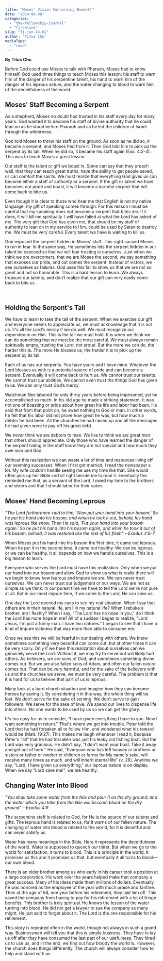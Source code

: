 ```yaml
---
title: "Moses' Vision Concerning Himself"
date: "2014-06-06"
categories: 
  - "the-fellowship-journal"
  - "fj-online"
slug: "fj-jun-14-02"
author: "Titus Chu"
mediaType: 
  - "read"
---
```


**By Titus Chu**

Before God could use Moses to talk with Pharaoh, Moses had to know himself. God used three things to teach Moses this lesson: his staff to warn him of the danger of his serpentine talent, his hand to warn him of the danger of his leprous nature, and the water changing to blood to warn him of the deceitfulness of the world.

## **Moses' Staff Becoming a Serpent**

As a shepherd, Moses no doubt had trusted in his staff every day for many years. God wanted it to become his staff of divine authority that he could lean on as he stood before Pharaoh and as he led the children of Israel through the wilderness.

God told Moses to throw his staff on the ground. As soon as he did so, it became a serpent, and Moses fled from it. Then God told him to pick up the serpent by its tail. When he did so, it became his staff again (Exo. 4:2-4). This was to teach Moses a great lesson.

Our staff is the talent or gift we boast in. Some can say that they preach well, that they can teach great truths, have the ability to get people saved, or can comfort the saints. We must realize that everything God gives us can become either a staff of authority or a serpent. If the gift or talent we have becomes our pride and boast, it will become a harmful serpent that will come back to bite us.

Even though it is clear to those who hear me that English is not my native language, my gift of speaking comes through. For this reason I must be careful that my speaking does not become a serpent that bites me. If it does, it will kill me spiritually. I will have failed at what the Lord has asked of me. The very gift that God has given me, that should be my staff of authority to lean on in my service to Him, could be used by Satan to destroy me. We must be very careful. Every talent we have is waiting to kill us.

God exposed the serpent hidden in Moses' staff. This sight caused Moses to run in fear. In the same way, He sometimes lets the serpent hidden in our talent be exposed so that we will fear trusting in ourselves. Just when we think we are overcomers, that we are Moses the second, we say something that exposes our pride, and out comes the serpent. Instead of victors, we see ourselves as failures. God uses this fall to show us that we are not so great and not so honorable. This is a hard lesson to learn. We always treasure our talents, and don’t realize that our gift can very easily come back to bite us.

 

## Holding the Serpent's Tail

We have to learn to take the tail of the serpent. When we exercise our gift and everyone seems to appreciate us, we must acknowledge that it is not us. It's all the Lord's mercy if we do well. We must recognize our dependence on Him. This is the tail we must hold. It is when we think we can do something that we must be the most careful. We must always remain spiritually empty, trusting the Lord, not proud. But the more we can do, the harder this is. The more He blesses us, the harder it is to pick up the serpent by its tail.

Each of us has our serpents. You have yours and I have mine. Whatever the Lord blesses us with is a potential source of pride and can become a serpent. Eventually it will come back to hurt us. We cannot trust our talents. We cannot trust our abilities. We cannot even trust the things God has given to us. We can only trust God’s mercy.

Watchman Nee labored for only thirty years before being imprisoned, yet he accomplished so much. In his old age he made a striking statement. It was not one of boasting or pride about how great his life and labor had been. He said that from that point on, he owed nothing to God or man. In other words, he felt that his labor did not prove how great he was, but how much a debtor he had been. All the churches he had raised up and all the messages he had given were to pay off his great debt.

We never think we are debtors to men. We like to think we are great men that others should appreciate. Only those who have learned the danger of the serpent hiding in the staff know they are not special and how much they owe man and God.

Without this realization we can waste a lot of time and resources living off our seeming successes. When I first got married, I read the newspaper a lot. My wife couldn't handle seeing me use my time like that. She would often pick up her Bible and sit right beside me to read it. Eventually this reminded me that, as a servant of the Lord, I owed my time to the brothers and sisters and that I should labor for their sakes.

## **Moses' Hand Becoming Leprous**

_"The Lord furthermore said to him, 'Now put your hand into your bosom.' So he put his hand into his bosom, and when he took it out, behold, his hand was leprous like snow. Then He said, 'Put your hand into your bosom again.' So he put his hand into his bosom again, and when he took it out of his bosom, behold, it was restored like the rest of his flesh"_ _– Exodus 4:6-7_

When Moses put his hand into his bosom the first time, it came out leprous. When he put it in the second time, it came out healthy. We can be leprous, or we can be healthy. It all depends on how we handle ourselves. This is a big lesson to learn.

Everyone who serves the Lord must have this realization. Only when we put our hand into our bosom and allow God to show us what is really there will we begin to know how leprous and impure we are. We can never trust ourselves. We can never trust our judgement or our ways. We are not as simple as we think. In our purest time we have to tell the Lord we're not pure at all. But in our most impure time, if we come to the Lord, He can save us.

One day the Lord opened my eyes to see my real situation. When I say that others are in their natural life, am I in my natural life? When I rebuke a brother, am I fleshly? When I say, "The Lord has no hope in you," do I think the Lord has more hope in me? All of a sudden I began to realize, "Lord Jesus, I'm just a funny man. I have two natures." I began to see that I have a kind of impure sickness that was more than able to consume me.

Once we see this we will be fearful in our dealing with others. We know sometimes something very beautiful can come out, but at other times it can be very scary. Only if we have this realization about ourselves can we genuinely serve the Lord. Without it, we may try to serve but will likely hurt others. As believers, we are sons of God, and sometimes something divine comes out. But we are also fallen sons of Adam, and often our fallen nature comes out. That can be very harmful, and for the sake of the believers with us and the churches we serve, we must be very careful. The problem is that it is hard for us to believe that part of us is leprous.

Many look at a hard church situation and imagine how they can become heroes by saving it. By considering it in this way, the whole thing will be lost. We don't serve for the sake of serving. We don't serve to gain followers. We serve for the sake of love. We spend our lives to dispense life into others. No one wants to be used by us so we can get the glory.

It's too easy for us to consider, "I have given everything I have to you. Now I want something in return." That's where we get into trouble. Peter told the Lord that he had forsaken all to follow Him, and wondered what his reward would be (Matt. 19:27). This makes me laugh whenever I read it, because Peter's "all" that he had forsaken was just his leaky old fishing boat. But the Lord was very gracious. He didn't say, "I don't want your boat. Take it away and get out of here." He said, "Everyone who has left houses or brothers or sisters or father or mother or children or farms for My name's sake, will receive many times as much, and will inherit eternal life" (v. 29). Anytime we say, "Lord, I have given up everything," our leprous nature is on display. When we say "Lord save me!", we are healthy.

## **Changing Water Into Blood**

_"You shall take some water from the Nile and pour it on the dry ground; and the water which you take from the Nile will become blood on the dry ground"_ _– Exodus 4:9_

The serpentine staff is related to God, for He is the source of our talents and gifts. The leprous hand is related to us, for it warns of our fallen nature. The changing of water into blood is related to the world, for it is deceitful and can never satisfy us.

Water has many meanings in the Bible. Here it represents the deceitfulness of the world. Water is supposed to quench our thirst. But when we go to the world for satisfaction, it turns to blood. This is a principle in the world. It promises us this and it promises us that, but eventually it all turns to blood—our own blood.

There is an older brother among us who early in his career took a position at a large corporation. His work over the years helped make that company a great success. Many of his ideas made them millions of dollars. Eventually he was honored as the employee of the year with much praise and fanfare. Then at the age of 64, one year before his retirement, they laid him off. This saved the company from having to pay for his retirement with a lot of fringe benefits. This brother is truly spiritual. He knows the lesson of the water turning into blood. He did not get a lawyer to sue the company as many might. He just said to forget about it. The Lord is the one responsible for his retirement.

This story is repeated often in the world, though not always in such a grand way. Businessmen will tell you that this is simply business. They have to lay us off after they have consumed the last part of our usefulness. They hired us to use us, and in the end, we find out how bloody the world is. However, the church does things differently. The church will always consider how to help and stand with us.
